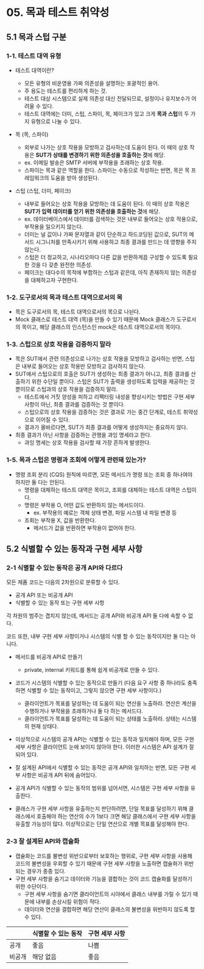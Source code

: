 # 05. 목과 테스트 취약성

## 5.1 목과 스텁 구분

### 1-1. 테스트 대역 유형

- 테스트 대역이란?
  - 모든 유형의 비운영용 가짜 의존성을 설명하는 포괄적인 용어.
  - 주 용도는 테스트를 편리하게 하는 것.
  - 테스트 대상 시스템으로 실제 의존성 대신 전달되므로, 설정이나 유지보수가 어려울 수 있다.
  - 테스트 대역에는 더미, 스텁, 스파이, 목, 페이크가 있고 크게 **목과 스텁**의 두 가지 유형으로 나눌 수 있다.

- 목 (목, 스파이)
  - 외부로 나가는 상호 작용을 모방하고 검사하는데 도움이 된다. 이 때의 상호 작용은 **SUT가 상태를 변경하기 위한 의존성을 호출하는 것**에 해당.
  - ex. 이메일 발송은 SMTP 서버에 부작용을 초래하는 상호 작용. 
  - 스파이는 목과 같은 역할을 한다. 스파이는 수동으로 작성하는 반면, 목은 목 프레임워크의 도움을 받아 생성된다.
- 스텁 (스텁, 더미, 페이크)
  - 내부로 들어오는 상호 작용을 모방하는 데 도움이 된다. 이 때의 상호 작용은 **SUT가 입력 데이터를 얻기 위한 의존성을 호출하는 것**에 해당.
  - ex. 데이터베이스에서 데이터를 검색하는 것은 내부로 들어오는 상호 작용으로, 부작용을 일으키지 않는다.
  - 더미는 널 값이나 가짜 문자열과 같이 단순하고 하드코딩된 값으로, SUT의 메서드 시그니처를 만족시키기 위해 사용하고 최종 결과를 만드는 데 영향을 주지 않는다.
  - 스텁은 더 정교하고, 시나리오마다 다른 값을 반환하게끔 구성할 수 있도록 필요한 것을 다 갖춘 완전한 의존성.
  - 페이크는 대다수의 목적에 부합하는 스텁과 같은데, 아직 존재하지 않는 의존성을 대체하고자 구현한다.

### 1-2. 도구로서의 목과 테스트 대역으로서의 목

- 목은 도구로서의 목, 테스트 대역으로서의 목으로 나뉜다.
- Mock 클래스로 테스트 대역 (목)을 만들 수 있기 때문에 Mock 클래스가 도구로서의 목이고, 해당 클래스의 인스턴스인 mock은 테스트 대역으로서의 목이다.

### 1-3. 스텁으로 상호 작용을 검증하지 말라

- 목은 SUT에서 관련 의존성으로 나가는 상호 작용을 모방하고 검사하는 반면, 스텁은 내부로 들어오는 상호 작용만 모방하고 검사하지 않는다.
- SUT에서 스텁으로의 호출은 SUT가 생성하는 최종 결과가 아니고, 최종 결과를 산출하기 위한 수단일 뿐이다. 스텁은 SUT가 출력을 생성하도록 입력을 제공하는 것 뿐이므로 스텁과의 상호 작용을 검증하지 말라.
  - 테스트에서 거짓 양성을 피하고 리팩터링 내성을 향상시키는 방법은 구현 세부 사항이 아닌, 최종 결과를 검증하는 것 뿐이다.
  - 스텁으로의 상호 작용을 검증하는 것은 결과로 가는 중간 단계로, 테스트 취약성으로 이어질 수 있다.
  - 결과가 올바르다면, SUT가 최종 결과를 어떻게 생성하지는 중요하지 않다.
- 최종 결과가 아닌 사항을 검증하는 관행을 과잉 명세라고 한다. 
  - 과잉 명세는 상호 작용을 검사할 때 가장 흔하게 발생한다.

### 1-5. 목과 스텁은 명령과 조회에 어떻게 관련돼 있는가?

- 명령 조회 분리 (CQS) 원칙에 따르면, 모든 메서드가 명령 또는 조회 중 하나여야 하지만 둘 다는 안된다.
  - 명령을 대체하는 테스트 대역은 목이고, 조회를 대체하는 테스트 대역은 스텁이다.
  - 명령은 부작용 O, 어떤 값도 반환하지 않는 메서드이다.
    - ex. 부작용의 예로는 객체 상태 변경, 파일 시스템 내 파일 변경 등
  - 조회는 부작용 X, 값을 반환한다.
    - 메서드가 값을 반환하면 부작용이 없어야 한다.

## 5.2 식별할 수 있는 동작과 구현 세부 사항

### 2-1 식별할 수 있는 동작은 공개 API와 다르다

모든 제품 코드는 다음의 2차원으로 분류할 수 있다.

- 공개 API 또는 비공개 API
- 식별할 수 있는 동작 또는 구현 세부 사항

각 차원의 범주는 겹치지 않는데, 메서드는 공개 API와 비공개 API 둘 다에 속할 수 없다.

코드 또한, 내부 구현 세부 사항이거나 시스템의 식별 할 수 있는 동작이지만 둘 다는 아니다.



- 메서드를 비공개 API로 만들기
  - private, internal 키워드를 통해 쉽게 비공개로 만들 수 있다.
- 코드가 시스템의 식별할 수 있는 동작으로 만들기 (다음 요구 사항 중 하나라도 충족하면 식별할 수 있는 동작이고, 그렇지 않으면 구현 세부 사항이다.)
  - 클라이언트가 목표를 달성하는 데 도움이 되는 연산을 노출하라. 연산은 계산을 수행하거나 부작용을 초래하거나 둘 다 하는 메서드다.
  - 클라이언트가 목표를 달성하는 데 도움이 되는 상태를 노출하라. 상태는 시스템의 현재 상태다.



- 이상적으로 시스템의 공개 API는 식별할 수 있는 동작과 일치해야 하며, 모든 구현 세부 사항은 클라이언트 눈에 보이지 않아야 한다. 이러한 시스템은 API 설계가 잘 되어 있다.
- 잘 설계된 API에서 식별할 수 있는 동작은 공개 API와 일치하는 반면, 모든 구현 세부 사항은 비공개 API 뒤에 숨어있다.

- 공개 API가 식별할 수 있는 동작의 범위를 넘어서면, 시스템은 구현 세부 사항을 유출한다.

- 클래스가 구현 세부 사항을 유출하는지 판단하려면, 단일 목표를 달성하기 위해 클래스에서 호출해야 하는 연산의 수가 1보다 크면 해당 클래스에서 구현 세부 사항을 유출할 가능성이 많다. 이상적으로는 단일 연산으로 개별 목표를 달성해야 한다.

### 2-3 잘 설계된 API와 캡슐화

- 캡슐화는 코드를 불변성 위반으로부터 보호하는 행위로, 구현 세부 사항을 사용해 코드의 불변성을 우회할 수 있기 때문에 구현 세부 사항을 노출하면 캡슐화가 위반되는 경우가 종종 있다.
- 구현 세부 사항을 숨기고 데이터와 기능을 결합하는 것이 코드 캡슐화를 달성하기 위한 수단이다.
  - 구현 세부 사항을 숨기면 클라이언트의 시야에서 클래스 내부를 가릴 수 있기 때문에 내부를 손상시킬 위험이 적다.
  - 데이터와 연산을 결합하면 해당 연산이 클래스의 불변성을 위반하지 않도록 할 수 있다.

|        | 식별할 수 있는 동작 | 구현 세부 사항 |
| ------ | ------------------- | -------------- |
| 공개   | 좋음                | 나쁨           |
| 비공개 | 해당 없음           | 좋음           |

